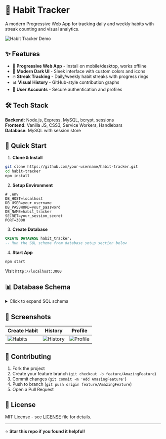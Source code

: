# 🎯 Habit Tracker

A modern Progressive Web App for tracking daily and weekly habits with streak counting and visual analytics.

![Habit Tracker Demo](https://github.com/user-attachments/assets/739d4f7b-2f4f-4fa4-8bf1-d2b3bf4e8aa2)

## ✨ Features

- 📱 **Progressive Web App** - Install on mobile/desktop, works offline
- 🎨 **Modern Dark UI** - Sleek interface with custom colors and icons
- 🔥 **Streak Tracking** - Daily/weekly habit streaks with progress rings
- 📊 **Visual History** - GitHub-style contribution graphs
- 👤 **User Accounts** - Secure authentication and profiles

## 🛠️ Tech Stack

**Backend:** Node.js, Express, MySQL, bcrypt, sessions  
**Frontend:** Vanilla JS, CSS3, Service Workers, Handlebars  
**Database:** MySQL with session store

## 🚀 Quick Start

1. **Clone & Install**
```bash
git clone https://github.com/your-username/habit-tracker.git
cd habit-tracker
npm install
```

2. **Setup Environment**
```env
# .env
DB_HOST=localhost
DB_USER=your_username
DB_PASSWORD=your_password  
DB_NAME=habit_tracker
SECRET=your_session_secret
PORT=3000
```

3. **Create Database**
```sql
CREATE DATABASE habit_tracker;
-- Run the SQL schema from database setup section below
```

4. **Start App**
```bash
npm start
```

Visit `http://localhost:3000`

## 📊 Database Schema

<details>
<summary>Click to expand SQL schema</summary>

```sql
CREATE TABLE users (
    user_id INT PRIMARY KEY AUTO_INCREMENT,
    username VARCHAR(50) UNIQUE NOT NULL,
    email VARCHAR(100),
    password_hashed VARCHAR(255) NOT NULL,
    created_at TIMESTAMP DEFAULT CURRENT_TIMESTAMP
);

CREATE TABLE habit (
    habit_id INT PRIMARY KEY AUTO_INCREMENT,
    user_id INT NOT NULL,
    name VARCHAR(100) NOT NULL,
    color VARCHAR(7) NOT NULL,
    frequency ENUM('daily', 'weekly') NOT NULL,
    icon VARCHAR(50) NOT NULL,
    completed_time VARCHAR(20),
    created_at TIMESTAMP DEFAULT CURRENT_TIMESTAMP,
    FOREIGN KEY (user_id) REFERENCES users(user_id) ON DELETE CASCADE
);

CREATE TABLE tracking (
    tracking_id INT PRIMARY KEY AUTO_INCREMENT,
    habit_id INT NOT NULL,
    user_id INT NOT NULL,
    completed_date DATE NOT NULL,
    completed BOOLEAN DEFAULT TRUE,
    completed_time VARCHAR(20),
    streak_count INT DEFAULT 1,
    created_at TIMESTAMP DEFAULT CURRENT_TIMESTAMP,
    FOREIGN KEY (habit_id) REFERENCES habit(habit_id) ON DELETE CASCADE,
    FOREIGN KEY (user_id) REFERENCES users(user_id) ON DELETE CASCADE
);

CREATE TABLE sessions (
    session_id VARCHAR(128) PRIMARY KEY,
    expires INT UNSIGNED NOT NULL,
    data MEDIUMTEXT
);
```
</details>

## 📱 Screenshots

| Create Habit | History | Profile |
|-----------|--------------|---------|
| ![Habits](https://github.com/user-attachments/assets/beb09393-3a86-4d73-adb5-a3aa61f770aa) | ![History](https://github.com/user-attachments/assets/4681f27c-deee-454f-be3b-e58311553b7e) | ![Profile](https://github.com/user-attachments/assets/7ab6f280-84d8-4a34-bc09-0faca646e7bf) |

## 🤝 Contributing

1. Fork the project
2. Create your feature branch (`git checkout -b feature/AmazingFeature`)
3. Commit changes (`git commit -m 'Add AmazingFeature'`)
4. Push to branch (`git push origin feature/AmazingFeature`)
5. Open a Pull Request

## 📄 License

MIT License - see [LICENSE](LICENSE) file for details.

---
⭐ **Star this repo if you found it helpful!**
